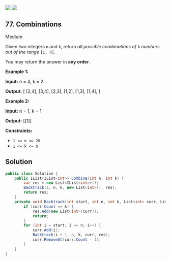 [![](https://img.shields.io/github/stars/LeetCode-in-Net/LeetCode-in-Net?label=Stars&style=flat-square)](https://github.com/LeetCode-in-Net/LeetCode-in-Net)
[![](https://img.shields.io/github/forks/LeetCode-in-Net/LeetCode-in-Net?label=Fork%20me%20on%20GitHub%20&style=flat-square)](https://github.com/LeetCode-in-Net/LeetCode-in-Net/fork)

## 77\. Combinations

Medium

Given two integers `n` and `k`, return _all possible combinations of_ `k` _numbers out of the range_ `[1, n]`.

You may return the answer in **any order**.

**Example 1:**

**Input:** n = 4, k = 2

**Output:** [ [2,4], [3,4], [2,3], [1,2], [1,3], [1,4], ] 

**Example 2:**

**Input:** n = 1, k = 1

**Output:** [[1]] 

**Constraints:**

*   `1 <= n <= 20`
*   `1 <= k <= n`

## Solution

```csharp
public class Solution {
    public IList<IList<int>> Combine(int n, int k) {
        var res = new List<IList<int>>();
        Backtrack(1, n, k, new List<int>(), res);
        return res;
    }
    private void Backtrack(int start, int n, int k, List<int> curr, List<IList<int>> res) {
        if (curr.Count == k) {
            res.Add(new List<int>(curr));
            return;
        }
        for (int i = start; i <= n; i++) {
            curr.Add(i);
            Backtrack(i + 1, n, k, curr, res);
            curr.RemoveAt(curr.Count - 1);
        }
    }
}
```